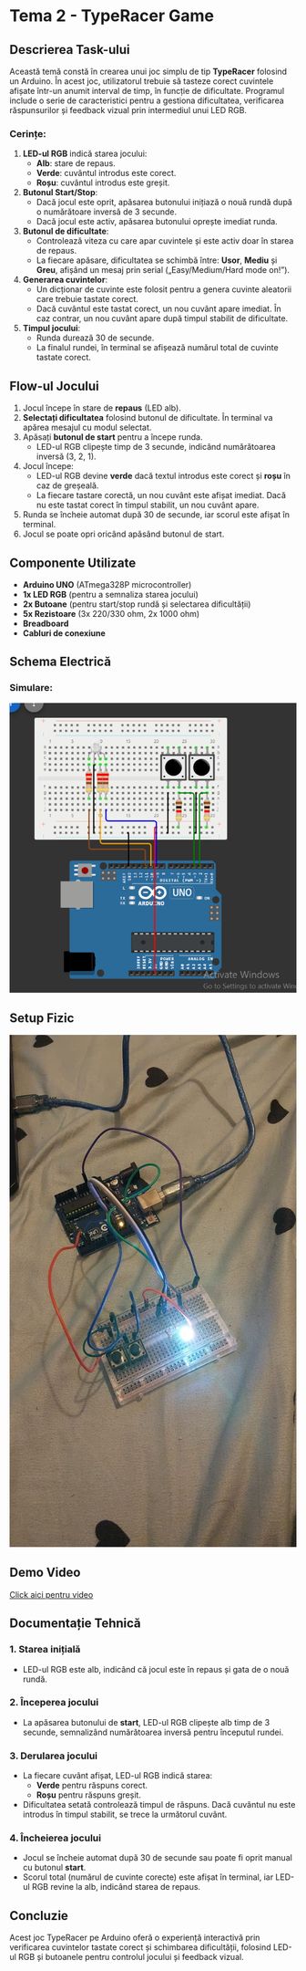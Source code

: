 # Tema 2 - TypeRacer Game

## Descrierea Task-ului
Această temă constă în crearea unui joc simplu de tip **TypeRacer** folosind un Arduino. În acest joc, utilizatorul trebuie să tasteze corect cuvintele afișate într-un anumit interval de timp, în funcție de dificultate. Programul include o serie de caracteristici pentru a gestiona dificultatea, verificarea răspunsurilor și feedback vizual prin intermediul unui LED RGB.

### Cerințe:
1. **LED-ul RGB** indică starea jocului:
   - **Alb**: stare de repaus.
   - **Verde**: cuvântul introdus este corect.
   - **Roșu**: cuvântul introdus este greșit.
2. **Butonul Start/Stop**:
   - Dacă jocul este oprit, apăsarea butonului inițiază o nouă rundă după o numărătoare inversă de 3 secunde.
   - Dacă jocul este activ, apăsarea butonului oprește imediat runda.
3. **Butonul de dificultate**:
   - Controlează viteza cu care apar cuvintele și este activ doar în starea de repaus.
   - La fiecare apăsare, dificultatea se schimbă între: **Usor**, **Mediu** și **Greu**, afișând un mesaj prin serial („Easy/Medium/Hard mode on!”).
4. **Generarea cuvintelor**:
   - Un dicționar de cuvinte este folosit pentru a genera cuvinte aleatorii care trebuie tastate corect.
   - Dacă cuvântul este tastat corect, un nou cuvânt apare imediat. În caz contrar, un nou cuvânt apare după timpul stabilit de dificultate.
5. **Timpul jocului**:
   - Runda durează 30 de secunde.
   - La finalul rundei, în terminal se afișează numărul total de cuvinte tastate corect.

## Flow-ul Jocului
1. Jocul începe în stare de **repaus** (LED alb).
2. **Selectați dificultatea** folosind butonul de dificultate. În terminal va apărea mesajul cu modul selectat.
3. Apăsați **butonul de start** pentru a începe runda.
   - LED-ul RGB clipește timp de 3 secunde, indicând numărătoarea inversă (3, 2, 1).
4. Jocul începe:
   - LED-ul RGB devine **verde** dacă textul introdus este corect și **roșu** în caz de greșeală.
   - La fiecare tastare corectă, un nou cuvânt este afișat imediat. Dacă nu este tastat corect în timpul stabilit, un nou cuvânt apare.
5. Runda se încheie automat după 30 de secunde, iar scorul este afișat în terminal.
6. Jocul se poate opri oricând apăsând butonul de start.

## Componente Utilizate
- **Arduino UNO** (ATmega328P microcontroller)
- **1x LED RGB** (pentru a semnaliza starea jocului)
- **2x Butoane** (pentru start/stop rundă și selectarea dificultății)
- **5x Rezistoare** (3x 220/330 ohm, 2x 1000 ohm)
- **Breadboard**
- **Cabluri de conexiune**

## Schema Electrică
### Simulare:

![Schema Electrică](./poze/schemaElectrica.png)

## Setup Fizic

![Setup Fizic](./poze/setupFizic.jpeg)

## Demo Video

[Click aici pentru video](https://youtu.be/WflGjgBa5gk)

## Documentație Tehnică

### 1. Starea inițială
- LED-ul RGB este alb, indicând că jocul este în repaus și gata de o nouă rundă.

### 2. Începerea jocului
- La apăsarea butonului de **start**, LED-ul RGB clipește alb timp de 3 secunde, semnalizând numărătoarea inversă pentru începutul rundei.

### 3. Derularea jocului
- La fiecare cuvânt afișat, LED-ul RGB indică starea:
   - **Verde** pentru răspuns corect.
   - **Roșu** pentru răspuns greșit.
- Dificultatea setată controlează timpul de răspuns. Dacă cuvântul nu este introdus în timpul stabilit, se trece la următorul cuvânt.

### 4. Încheierea jocului
- Jocul se încheie automat după 30 de secunde sau poate fi oprit manual cu butonul **start**.
- Scorul total (numărul de cuvinte corecte) este afișat în terminal, iar LED-ul RGB revine la alb, indicând starea de repaus.

## Concluzie
Acest joc TypeRacer pe Arduino oferă o experiență interactivă prin verificarea cuvintelor tastate corect și schimbarea dificultății, folosind LED-ul RGB și butoanele pentru controlul jocului și feedback vizual.
